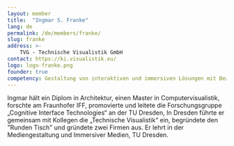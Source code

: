 ```yaml
---
layout: member
title:  "Ingmar S. Franke"
lang: de
permalink: /de/members/franke/
slug: franke
address: >-
    TVG - Technische Visualistik GmbH
contact: https://ki.visualistik.eu/
logo: logo-franke.png
founder: true
competency: Gestaltung von interaktiven und immersiven Lösungen mit Bezug auf Künstliche Intelligenz
---
```

Ingmar hält ein Diplom in Architektur, einen Master in Computervisualistik, forschte am Fraunhofer IFF, promovierte und leitete die Forschungsgruppe „Cognitive Interface Technologies“ an der TU Dresden, In Dresden führte er gemeinsam mit Kollegen die „Technische Visualistik“ ein, begründete den "Runden Tisch" und gründete zwei Firmen aus. Er lehrt in der Mediengestaltung und Immersiver Medien, TU Dresden. 
